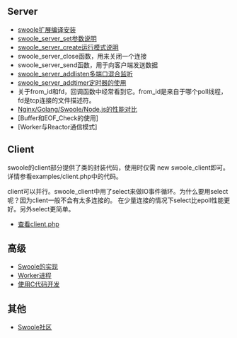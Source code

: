 Server
-----
* [swoole扩展编译安装](install.md)
* [swoole_server_set参数说明](setting.md)
* [swoole_server_create运行模式说明](factory_mode.md)
* swoole_server_close函数，用来关闭一个连接
* swoole_server_send函数，用于向客户端发送数据
* [swoole_server_addlisten多端口混合监听](addlisten.md)
* [swoole_server_addtimer定时器的使用](timer.md)
* 关于from_id和fd，回调函数中经常看到它。from_id是来自于哪个poll线程，fd是tcp连接的文件描述符。
* [Nginx/Golang/Swoole/Node.js的性能对比](bench.md) 
* [Buffer和EOF_Check的使用]
* [Worker与Reactor通信模式]


Client
-----
swoole的client部分提供了类的封装代码，使用时仅需 new swoole_client即可。
详情参看examples/client.php中的代码。

client可以并行。swoole_client中用了select来做IO事件循环。为什么要用select呢？因为client一般不会有太多连接的。
在少量连接的情况下select比epoll性能更好。另外select更简单。

* [查看client.php](../examples/client.php)

高级
-----
* [Swoole的实现](swoole.md)
* [Worker进程](worker.md)
* [使用C代码开发](use_c.md)

其他
-----
* [Swoole社区](community.md)
